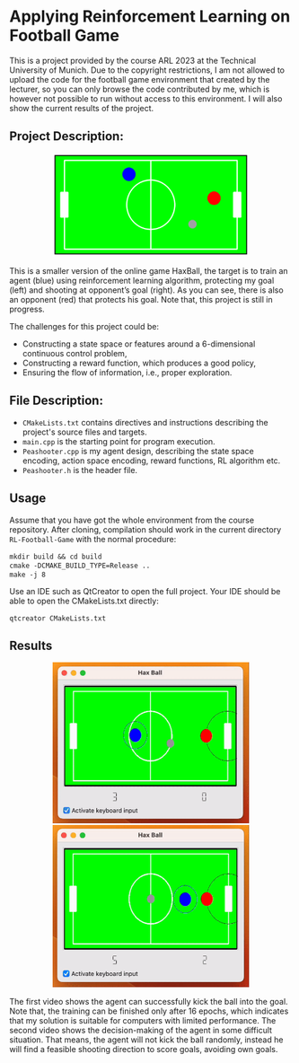 Applying Reinforcement Learning on Football Game
================================================

This is a project provided by the course ARL 2023 at the Technical University of Munich. Due to the copyright restrictions, I am not allowed to upload the code for the football game environment that created by the lecturer, so you can only browse the code contributed by me, which is however not possible to run without access to this environment. I will also show the current results of the project.

Project Description:
--------------------

<center>
<img src="Videos/env.png" width="350">
</center>

This is a smaller version of the online game HaxBall, the target is to train an agent (blue) using reinforcement learning algorithm, protecting my goal (left) and shooting at opponent’s goal (right). As you can see, there is also an opponent (red) that protects his goal. Note that, this project is still in progress.

The challenges for this project could be:
* Constructing a state space or features around a 6-dimensional continuous control problem,
* Constructing a reward function, which produces a good policy,
* Ensuring the flow of information, i.e., proper exploration.

File Description:
-----------------

* `CMakeLists.txt` contains directives and instructions describing the project's source files and targets.
* `main.cpp` is the starting point for program execution. 
* `Peashooter.cpp` is my agent design, describing the state space encoding, action space encoding, reward functions, RL algorithm etc.
* `Peashooter.h` is the header file.

Usage
-----

Assume that you have got the whole environment from the course repository. After cloning, compilation should work in the current directory `RL-Football-Game` with the normal procedure:

```console
mkdir build && cd build
cmake -DCMAKE_BUILD_TYPE=Release ..
make -j 8
```

Use an IDE such as QtCreator to open the full project. Your IDE should be able to open the CMakeLists.txt directly:

```console
qtcreator CMakeLists.txt
```

Results
-------

<center class="half">
<img src="Videos/v1.gif" width="350"/><img src="Videos/v2.gif" width="350"/>
</center>

The first video shows the agent can successfully kick the ball into the goal. Note that, the training can be finished only after 16 epochs, which indicates that my solution is suitable for computers with limited performance. The second video shows the decision-making of the agent in some difficult situation. That means, the agent will not kick the ball randomly, instead he will find a feasible shooting direction to score goals, avoiding own goals.